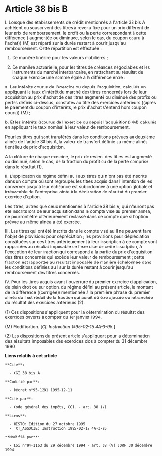 # Article 38 bis B

I. Lorsque des établissements de crédit mentionnés à l'article 38 bis A achètent ou souscrivent des titres à revenu fixe pour
un prix différent de leur prix de remboursement, le profit ou la perte correspondant à cette différence ((augmentée ou
diminuée, selon le cas, du coupon couru à l'achat)) (M) est réparti sur la durée restant à courir jusqu'au remboursement.
Cette répartition est effectuée :

1. De manière linéaire pour les valeurs mobilières ;

2. De manière actuarielle, pour les titres de créances négociables et les instruments du marché interbancaire, en rattachant
au résultat de chaque exercice une somme égale à la différence entre :

a. Les intérêts courus de l'exercice ou depuis l'acquisition, calculés en appliquant le taux d'intérêt du marché des titres
concernés lors de leur acquisition au prix d'achat de ces titres augmenté ou diminué des profits ou pertes définis ci-dessus,
constatés au titre des exercices antérieurs ((après le paiement du coupon d'intérêts, le prix d'achat s'entend hors coupon
couru)) (M) ;

b. Et les intérêts ((courus de l'exercice ou depuis l'acquisition)) (M) calculés en appliquant le taux nominal à leur valeur
de remboursement.

Pour les titres qui sont transférés dans les conditions prévues au deuxième alinéa de l'article 38 bis A, la valeur de
transfert définie au même alinéa tient lieu de prix d'acquisition.

A la clôture de chaque exercice, le prix de revient des titres est augmenté ou diminué, selon le cas, de la fraction du
profit ou de la perte comprise dans le résultat (1).

II. L'application du régime défini au I aux titres qui n'ont pas été inscrits dans un compte où sont regroupés les titres
acquis dans l'intention de les conserver jusqu'à leur échéance est subordonnée à une option globale et irrévocable de
l'entreprise jointe à la déclaration de résultat du premier exercice d'option.

Les titres, autres que ceux mentionnés à l'article 38 bis A, qui n'auront pas été inscrits lors de leur acquisition dans le
compte visé au premier alinéa, ne pourront être ultérieurement reclassé dans ce compte que si l'option prévue au même alinéa
a été exercée.

III. Les titres qui ont été inscrits dans le compte visé au II ne peuvent faire l'objet de provisions pour dépréciation ; les
provisions pour dépréciation constituées sur ces titres antérieurement à leur inscription à ce compte sont rapportées au
résultat imposable de l'exercice de cette inscription, à l'exception de leur fraction qui correspond à la partie du prix
d'acquisition des titres concernés qui excède leur valeur de remboursement ; cette fraction est rapportée au résultat
imposable de manière échelonnée dans les conditions définies au I sur la durée restant à courir jusqu'au remboursement des
titres concernés.

IV. Pour les titres acquis avant l'ouverture du premier exercice d'application, de plein droit ou sur option, du régime
défini au présent article, le montant de la différence ((corrigée)) mentionnée à la première phrase du premier alinéa du I
est réduit de la fraction qui aurait dû être ajoutée ou retranchée du résultat des exercices antérieurs (2).

(1) Ces dispositions s'appliquent pour la détermination du résultat des exercices ouverts à compter du 1er janvier 1994.

(M) Modification. [*Cf. Instruction 1995-02-15 4A-3-95.*]

(2) Les dispositions du présent article s'appliquent pour la détermination des résultats imposables des exercices clos à
compter du 31 décembre 1990.

**Liens relatifs à cet article**

	**Cite**:

	  - CGI 38 bis A

	**Codifié par**:

	  - Décret n°95-1281 1995-12-11

	**Cité par**:

	  - Code général des impôts, CGI. - art. 38 (V)

	**Liens**:

	  - HISTO: Edition du 27 octobre 1995
	  - TXT_ASSOCIE: Instruction 1995-02-15 4A-3-95

	**Modifié par**:

	  - Loi n°94-1163 du 29 décembre 1994 - art. 38 (V) JORF 30 décembre 1994
